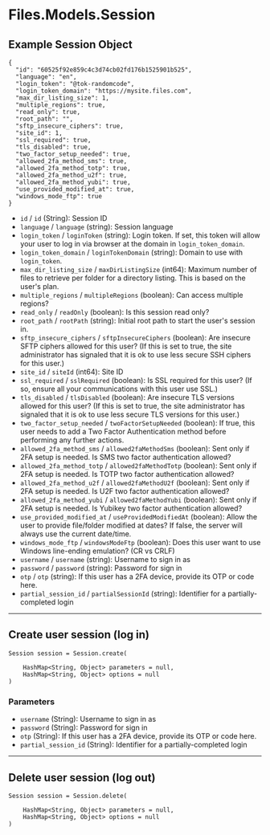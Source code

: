 # Files.Models.Session

## Example Session Object

```
{
  "id": "60525f92e859c4c3d74cb02fd176b1525901b525",
  "language": "en",
  "login_token": "@tok-randomcode",
  "login_token_domain": "https://mysite.files.com",
  "max_dir_listing_size": 1,
  "multiple_regions": true,
  "read_only": true,
  "root_path": "",
  "sftp_insecure_ciphers": true,
  "site_id": 1,
  "ssl_required": true,
  "tls_disabled": true,
  "two_factor_setup_needed": true,
  "allowed_2fa_method_sms": true,
  "allowed_2fa_method_totp": true,
  "allowed_2fa_method_u2f": true,
  "allowed_2fa_method_yubi": true,
  "use_provided_modified_at": true,
  "windows_mode_ftp": true
}
```

* `id` / `id`  (String): Session ID
* `language` / `language`  (string): Session language
* `login_token` / `loginToken`  (string): Login token. If set, this token will allow your user to log in via browser at the domain in `login_token_domain`.
* `login_token_domain` / `loginTokenDomain`  (string): Domain to use with `login_token`.
* `max_dir_listing_size` / `maxDirListingSize`  (int64): Maximum number of files to retrieve per folder for a directory listing.  This is based on the user's plan.
* `multiple_regions` / `multipleRegions`  (boolean): Can access multiple regions?
* `read_only` / `readOnly`  (boolean): Is this session read only?
* `root_path` / `rootPath`  (string): Initial root path to start the user's session in.
* `sftp_insecure_ciphers` / `sftpInsecureCiphers`  (boolean): Are insecure SFTP ciphers allowed for this user? (If this is set to true, the site administrator has signaled that it is ok to use less secure SSH ciphers for this user.)
* `site_id` / `siteId`  (int64): Site ID
* `ssl_required` / `sslRequired`  (boolean): Is SSL required for this user?  (If so, ensure all your communications with this user use SSL.)
* `tls_disabled` / `tlsDisabled`  (boolean): Are insecure TLS versions allowed for this user? (If this is set to true, the site administrator has signaled that it is ok to use less secure TLS versions for this user.)
* `two_factor_setup_needed` / `twoFactorSetupNeeded`  (boolean): If true, this user needs to add a Two Factor Authentication method before performing any further actions.
* `allowed_2fa_method_sms` / `allowed2faMethodSms`  (boolean): Sent only if 2FA setup is needed. Is SMS two factor authentication allowed?
* `allowed_2fa_method_totp` / `allowed2faMethodTotp`  (boolean): Sent only if 2FA setup is needed. Is TOTP two factor authentication allowed?
* `allowed_2fa_method_u2f` / `allowed2faMethodU2f`  (boolean): Sent only if 2FA setup is needed. Is U2F two factor authentication allowed?
* `allowed_2fa_method_yubi` / `allowed2faMethodYubi`  (boolean): Sent only if 2FA setup is needed. Is Yubikey two factor authentication allowed?
* `use_provided_modified_at` / `useProvidedModifiedAt`  (boolean): Allow the user to provide file/folder modified at dates?  If false, the server will always use the current date/time.
* `windows_mode_ftp` / `windowsModeFtp`  (boolean): Does this user want to use Windows line-ending emulation?  (CR vs CRLF)
* `username` / `username`  (string): Username to sign in as
* `password` / `password`  (string): Password for sign in
* `otp` / `otp`  (string): If this user has a 2FA device, provide its OTP or code here.
* `partial_session_id` / `partialSessionId`  (string): Identifier for a partially-completed login


---

## Create user session (log in)

```
Session session = Session.create(
    
    HashMap<String, Object> parameters = null,
    HashMap<String, Object> options = null
)
```

### Parameters

* `username` (String): Username to sign in as
* `password` (String): Password for sign in
* `otp` (String): If this user has a 2FA device, provide its OTP or code here.
* `partial_session_id` (String): Identifier for a partially-completed login


---

## Delete user session (log out)

```
Session session = Session.delete(
    
    HashMap<String, Object> parameters = null,
    HashMap<String, Object> options = null
)
```
